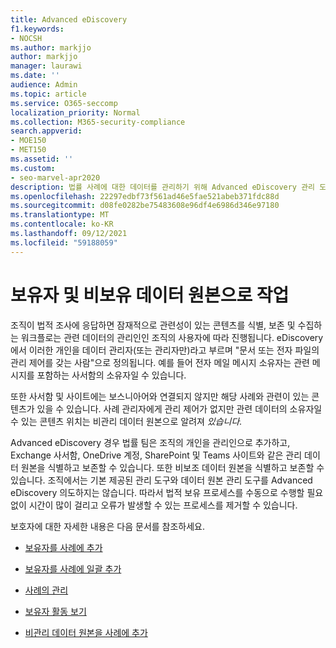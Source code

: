 ```yaml
---
title: Advanced eDiscovery
f1.keywords:
- NOCSH
ms.author: markjjo
author: markjjo
manager: laurawi
ms.date: ''
audience: Admin
ms.topic: article
ms.service: O365-seccomp
localization_priority: Normal
ms.collection: M365-security-compliance
search.appverid:
- MOE150
- MET150
ms.assetid: ''
ms.custom:
- seo-marvel-apr2020
description: 법률 사례에 대한 데이터를 관리하기 위해 Advanced eDiscovery 관리 도구에 대해 자세히 알아보습니다.
ms.openlocfilehash: 22297edbf73f561ad46e5fae521abeb371fdc88d
ms.sourcegitcommit: d08fe0282be75483608e96df4e6986d346e97180
ms.translationtype: MT
ms.contentlocale: ko-KR
ms.lasthandoff: 09/12/2021
ms.locfileid: "59188059"
---
```

# <a name="work-with-custodians-and-non-custodial-data-sources-in-advanced-ediscovery"></a>보유자 및 비보유 데이터 원본으로 작업

조직이 법적 조사에 응답하면 잠재적으로 관련성이 있는 콘텐츠를 식별, 보존 및 수집하는 워크플로는 관련 데이터의 관리인인 조직의 사용자에 따라 진행됩니다. eDiscovery에서 이러한 개인을  데이터 관리자(또는 관리자만)라고 부르며 "문서 또는 전자 파일의 관리 제어를 갖는 사람"으로 정의됩니다. 예를 들어 전자 메일 메시지 소유자는 관련 메시지를 포함하는 사서함의 소유자일 수 있습니다.

또한 사서함 및 사이트에는 보스니아어와 연결되지 않지만 해당 사례와 관련이 있는 콘텐츠가 있을 수 있습니다. 사례 관리자에게 관리 제어가 없지만 관련 데이터의 소유자일 수 있는 콘텐츠 위치는 비관리 데이터 원본으로 알려져 *있습니다.*

Advanced eDiscovery 경우 법률 팀은 조직의 개인을 관리인으로 추가하고, Exchange 사서함, OneDrive 계정, SharePoint 및 Teams 사이트와 같은 관리 데이터 원본을 식별하고 보존할 수 있습니다. 또한 비보조 데이터 원본을 식별하고 보존할 수 있습니다. 조직에서는 기본 제공된 관리 도구와 데이터 원본 관리 도구를 Advanced eDiscovery 의도하지는 않습니다. 따라서 법적 보유 프로세스를 수동으로 수행할 필요 없이 시간이 많이 걸리고 오류가 발생할 수 있는 프로세스를 제거할 수 있습니다.

보호자에 대한 자세한 내용은 다음 문서를 참조하세요.

- [보유자를 사례에 추가](add-custodians-to-case.md)

- [보유자를 사례에 일괄 추가](bulk-add-custodians.md)

- [사례의 관리](manage-new-custodians.md)

- [보유자 활동 보기](view-custodian-activity.md)

- [비관리 데이터 원본을 사례에 추가](non-custodial-data-sources.md)
